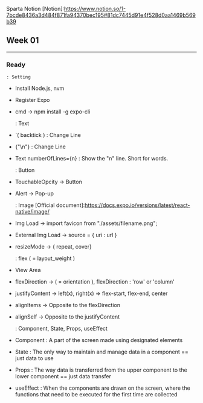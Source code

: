 Sparta Notion [Notion]:https://www.notion.so/1-7bcde8436a3d484f871fa94370bec195#81dc7445d91e4f528d0aa1469b569b39

## Week 01

---

### Ready

    : Setting

- Install Node.js, nvm

- Register Expo

- cmd -> npm install -g expo-cli

  : Text

- `( backtick ) : Change Line

- {"\n"} : Change Line

- Text numberOfLines={n} : Show the "n" line. Short for words.

  : Button

- TouchableOpcity -> Button

- Alert -> Pop-up

  : Image [Official document]:https://docs.expo.io/versions/latest/react-native/image/

- Img Load -> import favicon from "./assets/filename.png";

- External Img Load -> source = { uri : url }

- resizeMode -> { repeat, cover}

    : flex ( = layout_weight )

- View Area

- flexDirection -> ( = orientation ), flexDirection : 'row' or 'column'

- justifyContent -> left(x), right(x) => flex-start, flex-end, center

- alignItems -> Opposite to the flexDirection 

- alignSelf -> Opposite to the justifyContent

    : Component, State, Props, useEffect

- Component : A part of the screen made using designated elements

- State : The only way to maintain and manage data in a component == just data to use

- Props : The way data is transferred from the upper component to the lower component == just data transfer

- useEffect : When the components are drawn on the screen, where the functions that need to be executed for the first time are collected

